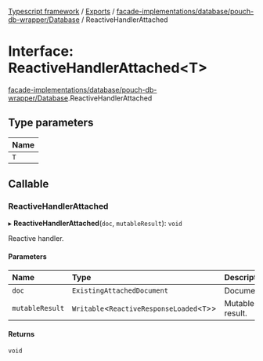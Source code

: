 [Typescript framework](../index.md) / [Exports](../modules.md) / [facade-implementations/database/pouch-db-wrapper/Database](../modules/facade_implementations_database_pouch_db_wrapper_Database.md) / ReactiveHandlerAttached

# Interface: ReactiveHandlerAttached<T\>

[facade-implementations/database/pouch-db-wrapper/Database](../modules/facade_implementations_database_pouch_db_wrapper_Database.md).ReactiveHandlerAttached

## Type parameters

| Name |
| :------ |
| `T` |

## Callable

### ReactiveHandlerAttached

▸ **ReactiveHandlerAttached**(`doc`, `mutableResult`): `void`

Reactive handler.

#### Parameters

| Name | Type | Description |
| :------ | :------ | :------ |
| `doc` | `ExistingAttachedDocument` | Document. |
| `mutableResult` | `Writable`<`ReactiveResponseLoaded`<`T`\>\> | Mutable result. |

#### Returns

`void`
